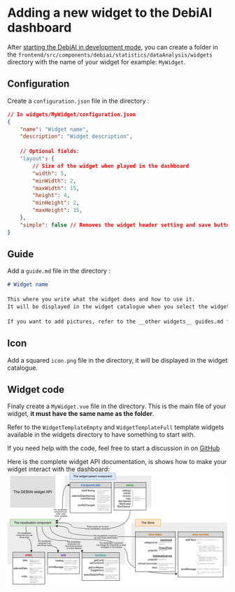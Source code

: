 # Adding a new widget to the DebiAI dashboard

After [starting the DebiAI in development mode](https://debiai.irt-systemx.fr/debiai/gettingStarted/installation/development.html), you can create a folder in the `frontend/src/components/debiai/statistics/dataAnalysis/widgets` directory with the name of your widget for example: `MyWidget`.

## Configuration
Create a `configuration.json` file in the directory :

```json
// In widgets/MyWidget/configuration.json
{
    "name": "Widget name",
    "description": "Widget description",

    // Optional fields:
    "layout": {
        // Size of the widget when played in the dashboard
        "width": 5,
        "minWidth": 2,
        "maxWidth": 15,
        "height": 4,
        "minHeight": 2,
        "maxHeight": 15,
    },
    "simple": false // Removes the widget header setting and save buttons
}
```

## Guide
Add a `guide.md` file in the directory :

```markdown
# Widget name

This where you write what the widget does and how to use it.
It will be displayed in the widget catalogue when you select the widget.

If you want to add pictures, refer to the __other widgets__ guides.md files.
```

## Icon
Add a squared `icon.png` file in the directory, it will be displayed in the widget catalogue.

## Widget code
Finaly create a `MyWidget.vue` file in the directory.
This is the main file of your widget, **it must have the same name as the folder**.

Refer to the `WidgetTemplateEmpty` and `WidgetTemplateFull` template widgets available in the widgets directory to have something to start with.

If you need help with the code, feel free to start a discussion in on [GitHub](https://github.com/debiai/debiai/discussions/categories/widget-creation)

Here is the complete widget API documentation, is shows how to make your widget interact with the dashboard:
![Widget AP](DebiAI-widget-api.png)